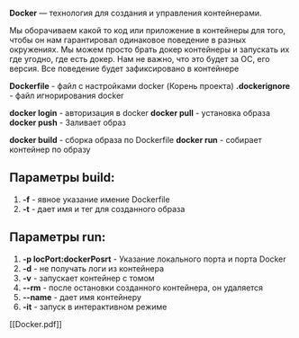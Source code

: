 **Docker** — технология для создания и управления контейнерами.

Мы оборачиваем какой то код или приложение в контейнеры для того, чтобы он нам гарантировал одинаковое поведение в разных окружениях. Мы можем просто брать докер контейнеры и запускать их где угодно, где есть докер. Нам не важно, что это будет за ОС, его версия. Все поведение будет зафиксировано в контейнере

**Dockerfile** - файл с настройками docker (Корень проекта)
**.dockerignore** - файл игнорирования docker

**docker login** - авторизация в docker
**docker pull** - установка образа
**docker push** - Заливает образ

**docker build** - сборка образа по Dockerfile **docker run** - собирает контейнер по образу

## Параметры build:

1) **-f** - явное указание имение Dockerfile 
2) **-t** - дает имя и тег для созданного образа

## Параметры run:

1) **-p locPort:dockerPosrt** - Указание локального порта и порта Docker 
2) **-d** - не получать логи из контейнера
3) **-v** - запускает контейнер с томом 
4) **--rm** - после остановки созданного контейнера, он удаляется
5) **--name** - дает имя контейнеру
6) **-it** - запуск в интерактивном режиме

[[Docker.pdf]]
